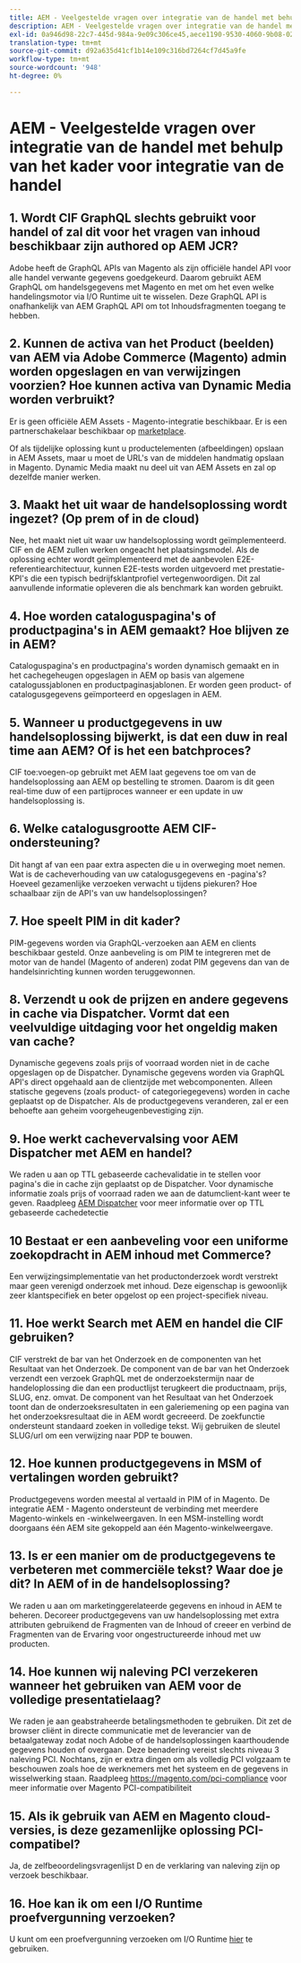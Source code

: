 ```yaml
---
title: AEM - Veelgestelde vragen over integratie van de handel met behulp van het kader voor integratie van de handel
description: AEM - Veelgestelde vragen over integratie van de handel met behulp van het kader voor integratie van de handel
exl-id: 0a946d98-22c7-445d-984a-9e09c306ce45,aece1190-9530-4060-9b08-022da7068987
translation-type: tm+mt
source-git-commit: d92a635d41cf1b14e109c316bd7264cf7d45a9fe
workflow-type: tm+mt
source-wordcount: '948'
ht-degree: 0%

---
```


# AEM - Veelgestelde vragen over integratie van de handel met behulp van het kader voor integratie van de handel

## 1. Wordt CIF GraphQL slechts gebruikt voor handel of zal dit voor het vragen van inhoud beschikbaar zijn authored op AEM JCR?

Adobe heeft de GraphQL APIs van Magento als zijn officiële handel API voor alle handel verwante gegevens goedgekeurd. Daarom gebruikt AEM GraphQL om handelsgegevens met Magento en met om het even welke handelingsmotor via I/O Runtime uit te wisselen. Deze GraphQL API is onafhankelijk van AEM GraphQL API om tot Inhoudsfragmenten toegang te hebben.

## 2. Kunnen de activa van het Product (beelden) van AEM via Adobe Commerce (Magento) admin worden opgeslagen en van verwijzingen voorzien? Hoe kunnen activa van Dynamic Media worden verbruikt?

Er is geen officiële AEM Assets - Magento-integratie beschikbaar. Er is een partnerschakelaar beschikbaar op [marketplace](https://marketplace.magento.com/bounteous-dam.html).

Of als tijdelijke oplossing kunt u productelementen (afbeeldingen) opslaan in AEM Assets, maar u moet de URL&#39;s van de middelen handmatig opslaan in Magento. Dynamic Media maakt nu deel uit van AEM Assets en zal op dezelfde manier werken.

## 3. Maakt het uit waar de handelsoplossing wordt ingezet? (Op prem of in de cloud)

Nee, het maakt niet uit waar uw handelsoplossing wordt geïmplementeerd. CIF en de AEM zullen werken ongeacht het plaatsingsmodel. Als de oplossing echter wordt geïmplementeerd met de aanbevolen E2E-referentiearchitectuur, kunnen E2E-tests worden uitgevoerd met prestatie-KPI&#39;s die een typisch bedrijfsklantprofiel vertegenwoordigen. Dit zal aanvullende informatie opleveren die als benchmark kan worden gebruikt.

## 4. Hoe worden cataloguspagina&#39;s of productpagina&#39;s in AEM gemaakt? Hoe blijven ze in AEM?

Cataloguspagina&#39;s en productpagina&#39;s worden dynamisch gemaakt en in het cachegeheugen opgeslagen in AEM op basis van algemene catalogussjablonen en productpaginasjablonen. Er worden geen product- of catalogusgegevens geïmporteerd en opgeslagen in AEM.

## 5. Wanneer u productgegevens in uw handelsoplossing bijwerkt, is dat een duw in real time aan AEM? Of is het een batchproces?

CIF toe:voegen-op gebruikt met AEM laat gegevens toe om van de handelsoplossing aan AEM op bestelling te stromen. Daarom is dit geen real-time duw of een partijproces wanneer er een update in uw handelsoplossing is.

## 6. Welke catalogusgrootte AEM CIF-ondersteuning?

Dit hangt af van een paar extra aspecten die u in overweging moet nemen. Wat is de cacheverhouding van uw catalogusgegevens en -pagina&#39;s? Hoeveel gezamenlijke verzoeken verwacht u tijdens piekuren? Hoe schaalbaar zijn de API&#39;s van uw handelsoplossingen?

## 7. Hoe speelt PIM in dit kader?

PIM-gegevens worden via GraphQL-verzoeken aan AEM en clients beschikbaar gesteld. Onze aanbeveling is om PIM te integreren met de motor van de handel (Magento of anderen) zodat PIM gegevens dan van de handelsinrichting kunnen worden teruggewonnen.

## 8. Verzendt u ook de prijzen en andere gegevens in cache via Dispatcher. Vormt dat een veelvuldige uitdaging voor het ongeldig maken van cache?

Dynamische gegevens zoals prijs of voorraad worden niet in de cache opgeslagen op de Dispatcher. Dynamische gegevens worden via GraphQL API&#39;s direct opgehaald aan de clientzijde met webcomponenten. Alleen statische gegevens (zoals product- of categoriegegevens) worden in cache geplaatst op de Dispatcher. Als de productgegevens veranderen, zal er een behoefte aan geheim voorgeheugenbevestiging zijn.

## 9. Hoe werkt cachevervalsing voor AEM Dispatcher met AEM en handel?

We raden u aan op TTL gebaseerde cachevalidatie in te stellen voor pagina&#39;s die in cache zijn geplaatst op de Dispatcher. Voor dynamische informatie zoals prijs of voorraad raden we aan de datumclient-kant weer te geven. Raadpleeg [AEM Dispatcher](https://helpx.adobe.com/experience-manager/kb/optimizing-the-dispatcher-cache.html) voor meer informatie over op TTL gebaseerde cachedetectie

## 10 Bestaat er een aanbeveling voor een uniforme zoekopdracht in AEM inhoud met Commerce?

Een verwijzingsimplementatie van het productonderzoek wordt verstrekt maar geen verenigd onderzoek met inhoud. Deze eigenschap is gewoonlijk zeer klantspecifiek en beter opgelost op een project-specifiek niveau.

## 11. Hoe werkt Search met AEM en handel die CIF gebruiken?

CIF verstrekt de bar van het Onderzoek en de componenten van het Resultaat van het Onderzoek. De component van de bar van het Onderzoek verzendt een verzoek GraphQL met de onderzoekstermijn naar de handeloplossing die dan een productlijst terugkeert die productnaam, prijs, SLUG, enz. omvat. De component van het Resultaat van het Onderzoek toont dan de onderzoeksresultaten in een galeriemening op een pagina van het onderzoeksresultaat die in AEM wordt gecreeerd. De zoekfunctie ondersteunt standaard zoeken in volledige tekst. Wij gebruiken de sleutel SLUG/url om een verwijzing naar PDP te bouwen.

## 12. Hoe kunnen productgegevens in MSM of vertalingen worden gebruikt?

Productgegevens worden meestal al vertaald in PIM of in Magento. De integratie AEM - Magento ondersteunt de verbinding met meerdere Magento-winkels en -winkelweergaven. In een MSM-instelling wordt doorgaans één AEM site gekoppeld aan één Magento-winkelweergave.

## 13. Is er een manier om de productgegevens te verbeteren met commerciële tekst? Waar doe je dit? In AEM of in de handelsoplossing?

We raden u aan om marketinggerelateerde gegevens en inhoud in AEM te beheren. Decoreer productgegevens van uw handelsoplossing met extra attributen gebruikend de Fragmenten van de Inhoud of creeer en verbind de Fragmenten van de Ervaring voor ongestructureerde inhoud met uw producten.

## 14. Hoe kunnen wij naleving PCI verzekeren wanneer het gebruiken van AEM voor de volledige presentatielaag?

We raden je aan geabstraheerde betalingsmethoden te gebruiken. Dit zet de browser cliënt in directe communicatie met de leverancier van de betaalgateway zodat noch Adobe of de handelsoplossingen kaarthoudende gegevens houden of overgaan. Deze benadering vereist slechts niveau 3 naleving PCI. Nochtans, zijn er extra dingen om als volledig PCI volgzaam te beschouwen zoals hoe de werknemers met het systeem en de gegevens in wisselwerking staan. Raadpleeg <https://magento.com/pci-compliance> voor meer informatie over Magento PCI-compatibiliteit

## 15. Als ik gebruik van AEM en Magento cloud-versies, is deze gezamenlijke oplossing PCI-compatibel?

Ja, de zelfbeoordelingsvragenlijst D en de verklaring van naleving zijn op verzoek beschikbaar.

## 16. Hoe kan ik om een I/O Runtime proefvergunning verzoeken?

U kunt om een proefvergunning verzoeken om I/O Runtime [hier](https://adobeio.typeform.com/to/obqgRm) te gebruiken.
